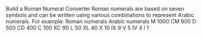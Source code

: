 Build a Roman Numeral Converter
Roman numerals are based on seven symbols and can be written using various combinations to represent Arabic numerals. For example:
Roman numerals	Arabic numerals
M	1000
CM	900
D	500
CD	400
C	100
XC	90
L	50
XL	40
X	10
IX	9
V	5
IV	4
I	1
